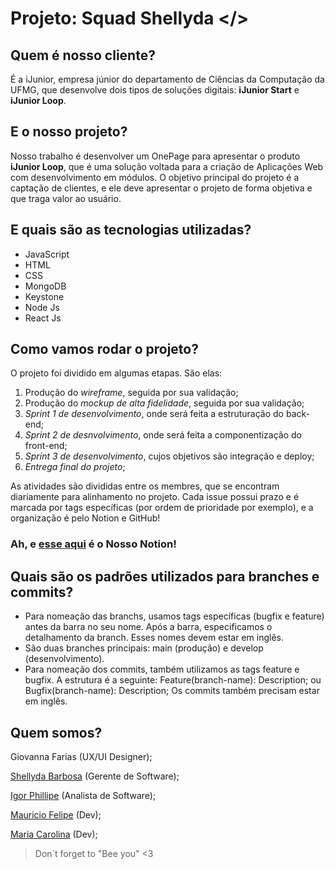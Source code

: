 # Projeto: Squad Shellyda </>

## Quem é nosso cliente? 

É a iJunior, empresa júnior do departamento de Ciências da Computação da UFMG, que desenvolve dois tipos de soluções digitais: **iJunior Start** e **iJunior Loop**.

## E o nosso projeto? 

Nosso trabalho é desenvolver um OnePage para apresentar o produto **iJunior Loop**, que é uma solução voltada para a criação de Aplicações Web com desenvolvimento em módulos. O objetivo principal do projeto é a captação de clientes, e ele deve apresentar o projeto de forma objetiva e que traga valor ao usuário.

## E quais são as tecnologias utilizadas?

- JavaScript
- HTML
- CSS
- MongoDB
- Keystone
- Node Js
- React Js

## Como vamos rodar o projeto?

O projeto foi dividido em algumas etapas. São elas:

1. Produção do *wireframe*, seguida por sua validação;
2. Produção do *mockup de alta fidelidade*, seguida por sua validação;
3. *Sprint 1 de desenvolvimento*, onde será feita a estruturação do back-end;
4. *Sprint 2 de desnvolvimento*, onde será feita a componentização do front-end;
5. *Sprint 3 de desenvolvimento*, cujos objetivos são integração e deploy;
6. *Entrega final do projeto*;

As atividades são divididas entre os membres, que se encontram diariamente para alinhamento no projeto. Cada issue possui prazo e é marcada por tags específicas (por ordem de prioridade por exemplo), e a organização é pelo Notion e GitHub! 

### Ah, e [esse aqui](https://www.notion.so/citiufpe/Squad-Shellyda-7685d1b80c0e4f589feeaba891aecd31) é o Nosso Notion!

## Quais são os padrões utilizados para branches e commits?

- Para nomeação das branchs, usamos tags específicas (bugfix e feature) antes da barra no seu nome. Após a barra, especificamos o detalhamento da branch. Esses nomes devem estar em inglês.
- São duas branches principais: main (produção) e develop (desenvolvimento).
- Para nomeação dos commits, também utilizamos as tags feature e bugfix. A estrutura é a seguinte: Feature(branch-name): Description; ou Bugfix(branch-name): Description; Os commits também precisam estar em inglês.

## Quem somos?

Giovanna Farias (UX/UI Designer);

[Shellyda Barbosa](https://github.com/Shellyda) (Gerente de Software);

[Igor Phillipe](https://github.com/IgrPhillipe) (Analista de Software);

[Mauricio Felipe](https://github.com/MauricioFGF%22%3E) (Dev);

[Maria Carolina](https://github.com/CarolinaBerrafato) (Dev);

> Don´t forget to "Bee you" <3